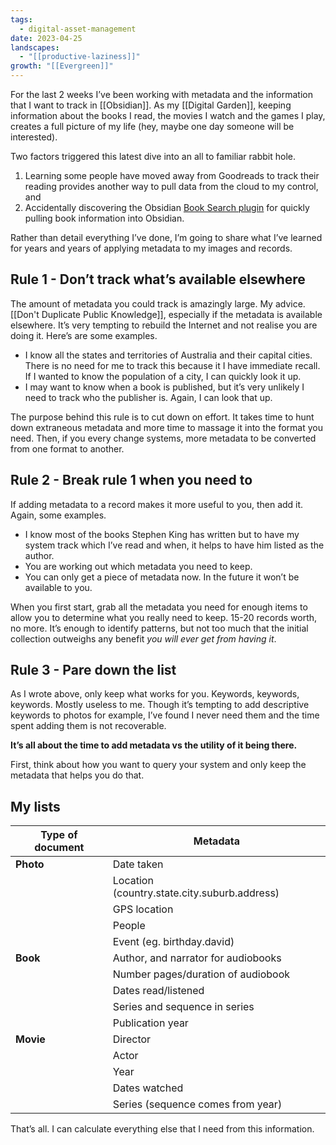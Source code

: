 ```yaml
---
tags:
  - digital-asset-management
date: 2023-04-25
landscapes:
  - "[[productive-laziness]]"
growth: "[[Evergreen]]"
---
```

For the last 2 weeks I’ve been working with metadata and the information that I want to track in [[Obsidian]]. As my [[Digital Garden]], keeping information about the books I read, the movies I watch and the games I play, creates a full picture of my life (hey, maybe one day someone will be interested). 

Two factors triggered this latest dive into an all to familiar rabbit hole.
1. Learning some people have moved away from Goodreads to track their reading provides another way to pull data from the cloud to my control, and
2. Accidentally discovering the Obsidian [Book Search plugin](https://github.com/anpigon/obsidian-book-search-plugin) for quickly pulling book information into Obsidian.

Rather than detail everything I’ve done, I’m going to share what I’ve learned for years and years of applying metadata to my images and records.

## Rule 1 - Don’t track what’s available elsewhere
The amount of metadata you could track is amazingly large. My advice. [[Don't Duplicate Public Knowledge]], especially if the metadata is available elsewhere. It’s very tempting to rebuild the Internet and not realise you are doing it. Here’s are some examples.

- I know all the states and territories of Australia and their capital cities. There is no need for me to track this because it I have immediate recall. If I wanted to know the population of a city, I can quickly look it up.
- I may want to know when a book is published, but it’s very unlikely I need to track who the publisher is. Again, I can look that up.

The purpose behind this rule is to cut down on effort. It takes time to hunt down extraneous metadata and more time to massage it into the format you need. Then, if you every change systems, more metadata to be converted from one format to another.
## Rule 2 - Break rule 1 when you need to
If adding metadata to a record makes it more useful to you, then add it. Again, some examples.

- I know most of the books Stephen King has written but to have my system track which I’ve read and when, it helps to have him listed as the author. 
- You are working out which metadata you need to keep.
- You can only get a piece of metadata now. In the future it won’t be available to you.

When you first start, grab all the metadata you need for enough items to allow you to determine what you really need to keep. 15-20 records worth, no more. It’s enough to identify patterns, but not too much that the initial collection outweighs any benefit _you will ever get from having it_.

## Rule 3 - Pare down the list
As I wrote above, only keep what works for you. Keywords, keywords, keywords. Mostly useless to me. Though it’s tempting to add descriptive keywords to photos for example, I’ve found I never need them and the time spent adding them is not recoverable.

**It’s all about the time to add metadata vs the utility of it being there.**

First, think about how you want to query your system and only keep the metadata that helps you do that.

## My lists

| Type of document | Metadata                                     |
| ---------------- | -------------------------------------------- |
| **Photo**        | Date taken                                   |
|                  | Location (country.state.city.suburb.address) |
|                  | GPS location                                 |
|                  | People                                       |
|                  | Event (eg. birthday.david)                   |
| **Book**         | Author, and narrator for audiobooks          |
|                  | Number pages/duration of audiobook           |
|                  | Dates read/listened                          |
|                  | Series and sequence in series                |
|                  | Publication year                             |
| **Movie**        | Director                                     |
|                  | Actor                                        |
|                  | Year                                         |
|                  | Dates watched                                |
|                  | Series (sequence comes from year)            |

That’s all. I can calculate everything else that I need from this information.